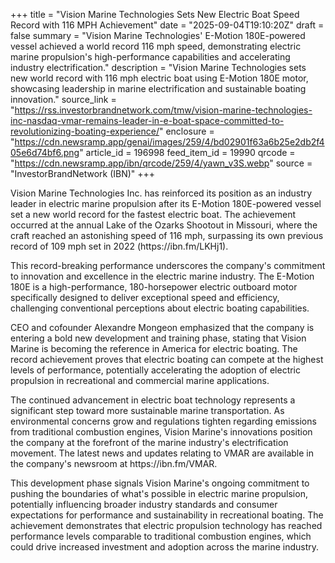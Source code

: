 +++
title = "Vision Marine Technologies Sets New Electric Boat Speed Record with 116 MPH Achievement"
date = "2025-09-04T19:10:20Z"
draft = false
summary = "Vision Marine Technologies' E-Motion 180E-powered vessel achieved a world record 116 mph speed, demonstrating electric marine propulsion's high-performance capabilities and accelerating industry electrification."
description = "Vision Marine Technologies sets new world record with 116 mph electric boat using E-Motion 180E motor, showcasing leadership in marine electrification and sustainable boating innovation."
source_link = "https://rss.investorbrandnetwork.com/tmw/vision-marine-technologies-inc-nasdaq-vmar-remains-leader-in-e-boat-space-committed-to-revolutionizing-boating-experience/"
enclosure = "https://cdn.newsramp.app/genai/images/259/4/bd02901f63a6b25e2db2f405e6d74bf6.png"
article_id = 196998
feed_item_id = 19990
qrcode = "https://cdn.newsramp.app/ibn/qrcode/259/4/yawn_v3S.webp"
source = "InvestorBrandNetwork (IBN)"
+++

<p>Vision Marine Technologies Inc. has reinforced its position as an industry leader in electric marine propulsion after its E-Motion 180E-powered vessel set a new world record for the fastest electric boat. The achievement occurred at the annual Lake of the Ozarks Shootout in Missouri, where the craft reached an astonishing speed of 116 mph, surpassing its own previous record of 109 mph set in 2022 (https://ibn.fm/LKHj1).</p><p>This record-breaking performance underscores the company's commitment to innovation and excellence in the electric marine industry. The E-Motion 180E is a high-performance, 180-horsepower electric outboard motor specifically designed to deliver exceptional speed and efficiency, challenging conventional perceptions about electric boating capabilities.</p><p>CEO and cofounder Alexandre Mongeon emphasized that the company is entering a bold new development and training phase, stating that Vision Marine is becoming the reference in America for electric boating. The record achievement proves that electric boating can compete at the highest levels of performance, potentially accelerating the adoption of electric propulsion in recreational and commercial marine applications.</p><p>The continued advancement in electric boat technology represents a significant step toward more sustainable marine transportation. As environmental concerns grow and regulations tighten regarding emissions from traditional combustion engines, Vision Marine's innovations position the company at the forefront of the marine industry's electrification movement. The latest news and updates relating to VMAR are available in the company's newsroom at https://ibn.fm/VMAR.</p><p>This development phase signals Vision Marine's ongoing commitment to pushing the boundaries of what's possible in electric marine propulsion, potentially influencing broader industry standards and consumer expectations for performance and sustainability in recreational boating. The achievement demonstrates that electric propulsion technology has reached performance levels comparable to traditional combustion engines, which could drive increased investment and adoption across the marine industry.</p>